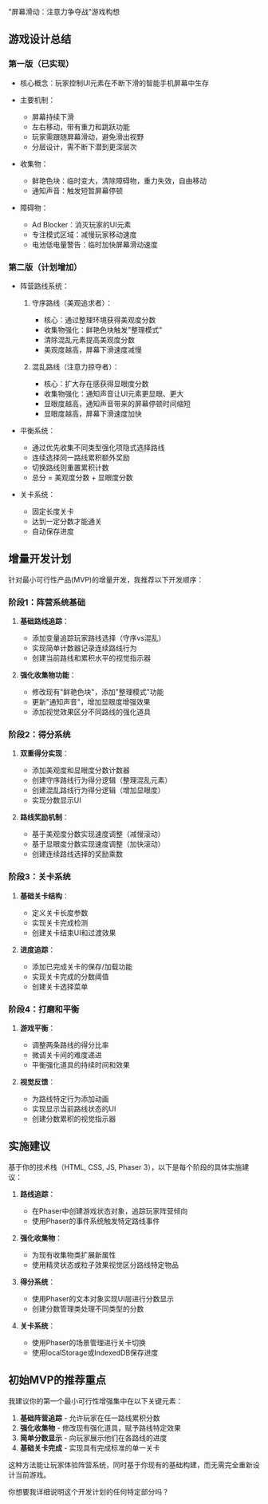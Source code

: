 "屏幕滑动：注意力争夺战"游戏构想
## 游戏设计总结

### 第一版（已实现）
- 核心概念：玩家控制UI元素在不断下滑的智能手机屏幕中生存
- 主要机制：
  - 屏幕持续下滑
  - 左右移动，带有重力和跳跃功能
  - 玩家需跟随屏幕滑动，避免滑出视野
  - 分层设计，需不断下潜到更深层次

- 收集物：
  - 鲜艳色块：临时变大，清除障碍物，重力失效，自由移动
  - 通知声音：触发短暂屏幕停顿

- 障碍物：
  - Ad Blocker：消灭玩家的UI元素
  - 专注模式区域：减慢玩家移动速度
  - 电池低电量警告：临时加快屏幕滑动速度

### 第二版（计划增加）
- 阵营路线系统：
  1. 守序路线（美观追求者）：
     - 核心：通过整理环境获得美观度分数
     - 收集物强化：鲜艳色块触发"整理模式"
     - 清除混乱元素提高美观度分数
     - 美观度越高，屏幕下滑速度减慢
  
  2. 混乱路线（注意力掠夺者）：
     - 核心：扩大存在感获得显眼度分数
     - 收集物强化：通知声音让UI元素更显眼、更大
     - 显眼度越高，通知声音带来的屏幕停顿时间缩短
     - 显眼度越高，屏幕下滑速度加快
  
- 平衡系统：
  - 通过优先收集不同类型强化项隐式选择路线
  - 连续选择同一路线累积额外奖励
  - 切换路线则重置累积计数
  - 总分 = 美观度分数 + 显眼度分数

- 关卡系统：
  - 固定长度关卡
  - 达到一定分数才能通关
  - 自动保存进度

## 增量开发计划

针对最小可行性产品(MVP)的增量开发，我推荐以下开发顺序：

### 阶段1：阵营系统基础
1. **基础路线追踪**：
   - 添加变量追踪玩家路线选择（守序vs混乱）
   - 实现简单计数器记录连续路线行为
   - 创建当前路线和累积水平的视觉指示器

2. **强化收集物功能**：
   - 修改现有"鲜艳色块"，添加"整理模式"功能
   - 更新"通知声音"，增加显眼度增强效果
   - 添加视觉效果区分不同路线的强化道具

### 阶段2：得分系统
1. **双重得分实现**：
   - 添加美观度和显眼度分数计数器
   - 创建守序路线行为得分逻辑（整理混乱元素）
   - 创建混乱路线行为得分逻辑（增加显眼度）
   - 实现分数显示UI

2. **路线奖励机制**：
   - 基于美观度分数实现速度调整（减慢滚动）
   - 基于显眼度分数实现速度调整（加快滚动）
   - 创建连续路线选择的奖励乘数

### 阶段3：关卡系统
1. **基础关卡结构**：
   - 定义关卡长度参数
   - 实现关卡完成检测
   - 创建关卡结束UI和过渡效果

2. **进度追踪**：
   - 添加已完成关卡的保存/加载功能
   - 实现关卡完成的分数阈值
   - 创建关卡选择菜单

### 阶段4：打磨和平衡
1. **游戏平衡**：
   - 调整两条路线的得分比率
   - 微调关卡间的难度递进
   - 平衡强化道具的持续时间和效果

2. **视觉反馈**：
   - 为路线特定行为添加动画
   - 实现显示当前路线状态的UI
   - 创建分数累积的视觉指示器

## 实施建议

基于你的技术栈（HTML, CSS, JS, Phaser 3），以下是每个阶段的具体实施建议：

1. **路线追踪**：
   - 在Phaser中创建游戏状态对象，追踪玩家阵营倾向
   - 使用Phaser的事件系统触发特定路线事件

2. **强化收集物**：
   - 为现有收集物类扩展新属性
   - 使用精灵状态或粒子效果视觉区分路线特定物品

3. **得分系统**：
   - 使用Phaser的文本对象实现UI层进行分数显示
   - 创建分数管理类处理不同类型的分数

4. **关卡系统**：
   - 使用Phaser的场景管理进行关卡切换
   - 使用localStorage或IndexedDB保存进度

## 初始MVP的推荐重点

我建议你的第一个最小可行性增强集中在以下关键元素：

1. **基础阵营追踪** - 允许玩家在任一路线累积分数
2. **强化收集物** - 修改现有强化道具，赋予路线特定效果
3. **简单分数显示** - 向玩家展示他们在各路线的进度
4. **基础关卡完成** - 实现具有完成标准的单一关卡

这种方法能让玩家体验阵营系统，同时基于你现有的基础构建，而无需完全重新设计当前游戏。

你想要我详细说明这个开发计划的任何特定部分吗？